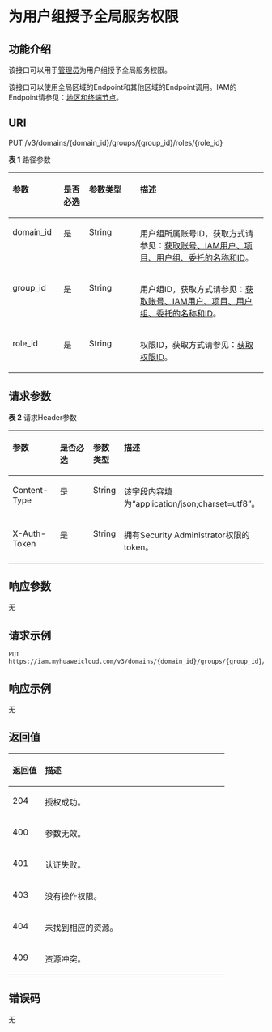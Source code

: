 # 为用户组授予全局服务权限<a name="iam_10_0005"></a>

## 功能介绍<a name="zh-cn_topic_0222037559_section11645132715332"></a>

该接口可以用于[管理员](https://support.huaweicloud.com/usermanual-iam/iam_01_0001.html)为用户组授予全局服务权限。

该接口可以使用全局区域的Endpoint和其他区域的Endpoint调用。IAM的Endpoint请参见：[地区和终端节点](https://developer.huaweicloud.com/endpoint?IAM)。

## URI<a name="zh-cn_topic_0222037559_section4646127103315"></a>

PUT /v3/domains/\{domain\_id\}/groups/\{group\_id\}/roles/\{role\_id\}

**表 1**  路径参数

<a name="zh-cn_topic_0222037559_table7647112715338"></a>
<table><thead align="left"><tr id="zh-cn_topic_0222037559_row196468270335"><th class="cellrowborder" valign="top" width="20%" id="mcps1.2.5.1.1"><p id="zh-cn_topic_0222037559_p19647102723313"><a name="zh-cn_topic_0222037559_p19647102723313"></a><a name="zh-cn_topic_0222037559_p19647102723313"></a>参数</p>
</th>
<th class="cellrowborder" valign="top" width="10%" id="mcps1.2.5.1.2"><p id="zh-cn_topic_0222037559_p5647182733314"><a name="zh-cn_topic_0222037559_p5647182733314"></a><a name="zh-cn_topic_0222037559_p5647182733314"></a>是否必选</p>
</th>
<th class="cellrowborder" valign="top" width="20%" id="mcps1.2.5.1.3"><p id="zh-cn_topic_0222037559_p116471727143318"><a name="zh-cn_topic_0222037559_p116471727143318"></a><a name="zh-cn_topic_0222037559_p116471727143318"></a>参数类型</p>
</th>
<th class="cellrowborder" valign="top" width="50%" id="mcps1.2.5.1.4"><p id="zh-cn_topic_0222037559_p18647192717339"><a name="zh-cn_topic_0222037559_p18647192717339"></a><a name="zh-cn_topic_0222037559_p18647192717339"></a>描述</p>
</th>
</tr>
</thead>
<tbody><tr id="zh-cn_topic_0222037559_row19646327203317"><td class="cellrowborder" valign="top" width="20%" headers="mcps1.2.5.1.1 "><p id="zh-cn_topic_0222037559_p464717275336"><a name="zh-cn_topic_0222037559_p464717275336"></a><a name="zh-cn_topic_0222037559_p464717275336"></a>domain_id</p>
</td>
<td class="cellrowborder" valign="top" width="10%" headers="mcps1.2.5.1.2 "><p id="zh-cn_topic_0222037559_p17647132713320"><a name="zh-cn_topic_0222037559_p17647132713320"></a><a name="zh-cn_topic_0222037559_p17647132713320"></a>是</p>
</td>
<td class="cellrowborder" valign="top" width="20%" headers="mcps1.2.5.1.3 "><p id="zh-cn_topic_0222037559_p1464817273335"><a name="zh-cn_topic_0222037559_p1464817273335"></a><a name="zh-cn_topic_0222037559_p1464817273335"></a>String</p>
</td>
<td class="cellrowborder" valign="top" width="50%" headers="mcps1.2.5.1.4 "><p id="zh-cn_topic_0222037559_p46481227153312"><a name="zh-cn_topic_0222037559_p46481227153312"></a><a name="zh-cn_topic_0222037559_p46481227153312"></a>用户组所属账号ID，获取方式请参见：<a href="获取账号-IAM用户-项目-用户组-委托的名称和ID.md">获取账号、IAM用户、项目、用户组、委托的名称和ID</a>。</p>
</td>
</tr>
<tr id="zh-cn_topic_0222037559_row4646127203319"><td class="cellrowborder" valign="top" width="20%" headers="mcps1.2.5.1.1 "><p id="zh-cn_topic_0222037559_p8648227133312"><a name="zh-cn_topic_0222037559_p8648227133312"></a><a name="zh-cn_topic_0222037559_p8648227133312"></a>group_id</p>
</td>
<td class="cellrowborder" valign="top" width="10%" headers="mcps1.2.5.1.2 "><p id="zh-cn_topic_0222037559_p1264862763318"><a name="zh-cn_topic_0222037559_p1264862763318"></a><a name="zh-cn_topic_0222037559_p1264862763318"></a>是</p>
</td>
<td class="cellrowborder" valign="top" width="20%" headers="mcps1.2.5.1.3 "><p id="zh-cn_topic_0222037559_p1564832703318"><a name="zh-cn_topic_0222037559_p1564832703318"></a><a name="zh-cn_topic_0222037559_p1564832703318"></a>String</p>
</td>
<td class="cellrowborder" valign="top" width="50%" headers="mcps1.2.5.1.4 "><p id="zh-cn_topic_0222037559_p10648427103320"><a name="zh-cn_topic_0222037559_p10648427103320"></a><a name="zh-cn_topic_0222037559_p10648427103320"></a>用户组ID，获取方式请参见：<a href="获取账号-IAM用户-项目-用户组-委托的名称和ID.md">获取账号、IAM用户、项目、用户组、委托的名称和ID</a>。</p>
</td>
</tr>
<tr id="zh-cn_topic_0222037559_row156461273339"><td class="cellrowborder" valign="top" width="20%" headers="mcps1.2.5.1.1 "><p id="zh-cn_topic_0222037559_p96486274338"><a name="zh-cn_topic_0222037559_p96486274338"></a><a name="zh-cn_topic_0222037559_p96486274338"></a>role_id</p>
</td>
<td class="cellrowborder" valign="top" width="10%" headers="mcps1.2.5.1.2 "><p id="zh-cn_topic_0222037559_p1664962783318"><a name="zh-cn_topic_0222037559_p1664962783318"></a><a name="zh-cn_topic_0222037559_p1664962783318"></a>是</p>
</td>
<td class="cellrowborder" valign="top" width="20%" headers="mcps1.2.5.1.3 "><p id="zh-cn_topic_0222037559_p11649112718337"><a name="zh-cn_topic_0222037559_p11649112718337"></a><a name="zh-cn_topic_0222037559_p11649112718337"></a>String</p>
</td>
<td class="cellrowborder" valign="top" width="50%" headers="mcps1.2.5.1.4 "><p id="zh-cn_topic_0222037559_p17649427133318"><a name="zh-cn_topic_0222037559_p17649427133318"></a><a name="zh-cn_topic_0222037559_p17649427133318"></a>权限ID，获取方式请参见：<a href="查询权限列表.md">获取权限ID</a>。</p>
</td>
</tr>
</tbody>
</table>

## 请求参数<a name="zh-cn_topic_0222037559_section1564912717339"></a>

**表 2**  请求Header参数

<a name="zh-cn_topic_0222037559_HeaderParameter"></a>
<table><thead align="left"><tr id="zh-cn_topic_0222037559_row146499274332"><th class="cellrowborder" valign="top" width="20%" id="mcps1.2.5.1.1"><p id="zh-cn_topic_0222037559_p66506271331"><a name="zh-cn_topic_0222037559_p66506271331"></a><a name="zh-cn_topic_0222037559_p66506271331"></a>参数</p>
</th>
<th class="cellrowborder" valign="top" width="20%" id="mcps1.2.5.1.2"><p id="zh-cn_topic_0222037559_p1665022743312"><a name="zh-cn_topic_0222037559_p1665022743312"></a><a name="zh-cn_topic_0222037559_p1665022743312"></a>是否必选</p>
</th>
<th class="cellrowborder" valign="top" width="10%" id="mcps1.2.5.1.3"><p id="zh-cn_topic_0222037559_p166501427123314"><a name="zh-cn_topic_0222037559_p166501427123314"></a><a name="zh-cn_topic_0222037559_p166501427123314"></a>参数类型</p>
</th>
<th class="cellrowborder" valign="top" width="50%" id="mcps1.2.5.1.4"><p id="zh-cn_topic_0222037559_p7650127103314"><a name="zh-cn_topic_0222037559_p7650127103314"></a><a name="zh-cn_topic_0222037559_p7650127103314"></a>描述</p>
</th>
</tr>
</thead>
<tbody><tr id="zh-cn_topic_0222037559_row1564914273336"><td class="cellrowborder" valign="top" width="20%" headers="mcps1.2.5.1.1 "><p id="zh-cn_topic_0222037559_p17650627153319"><a name="zh-cn_topic_0222037559_p17650627153319"></a><a name="zh-cn_topic_0222037559_p17650627153319"></a>Content-Type</p>
</td>
<td class="cellrowborder" valign="top" width="20%" headers="mcps1.2.5.1.2 "><p id="zh-cn_topic_0222037559_p8650122713335"><a name="zh-cn_topic_0222037559_p8650122713335"></a><a name="zh-cn_topic_0222037559_p8650122713335"></a>是</p>
</td>
<td class="cellrowborder" valign="top" width="10%" headers="mcps1.2.5.1.3 "><p id="zh-cn_topic_0222037559_p1865012712338"><a name="zh-cn_topic_0222037559_p1865012712338"></a><a name="zh-cn_topic_0222037559_p1865012712338"></a>String</p>
</td>
<td class="cellrowborder" valign="top" width="50%" headers="mcps1.2.5.1.4 "><p id="zh-cn_topic_0222037559_p4651182723311"><a name="zh-cn_topic_0222037559_p4651182723311"></a><a name="zh-cn_topic_0222037559_p4651182723311"></a>该字段内容填为“application/json;charset=utf8”。</p>
</td>
</tr>
<tr id="zh-cn_topic_0222037559_row16491127183310"><td class="cellrowborder" valign="top" width="20%" headers="mcps1.2.5.1.1 "><p id="zh-cn_topic_0222037559_p0651172715337"><a name="zh-cn_topic_0222037559_p0651172715337"></a><a name="zh-cn_topic_0222037559_p0651172715337"></a>X-Auth-Token</p>
</td>
<td class="cellrowborder" valign="top" width="20%" headers="mcps1.2.5.1.2 "><p id="zh-cn_topic_0222037559_p8651122703318"><a name="zh-cn_topic_0222037559_p8651122703318"></a><a name="zh-cn_topic_0222037559_p8651122703318"></a>是</p>
</td>
<td class="cellrowborder" valign="top" width="10%" headers="mcps1.2.5.1.3 "><p id="zh-cn_topic_0222037559_p1365112272339"><a name="zh-cn_topic_0222037559_p1365112272339"></a><a name="zh-cn_topic_0222037559_p1365112272339"></a>String</p>
</td>
<td class="cellrowborder" valign="top" width="50%" headers="mcps1.2.5.1.4 "><p id="zh-cn_topic_0222037559_p1865182710333"><a name="zh-cn_topic_0222037559_p1865182710333"></a><a name="zh-cn_topic_0222037559_p1865182710333"></a>拥有Security Administrator权限的token。</p>
</td>
</tr>
</tbody>
</table>

## 响应参数<a name="zh-cn_topic_0222037559_section565162743310"></a>

无

## 请求示例<a name="zh-cn_topic_0222037559_section26514272332"></a>

```
PUT https://iam.myhuaweicloud.com/v3/domains/{domain_id}/groups/{group_id}/roles/{role_id}
```

## 响应示例<a name="zh-cn_topic_0222037559_section66521227203316"></a>

无

## 返回值<a name="zh-cn_topic_0222037559_section16652182714337"></a>

<a name="zh-cn_topic_0222037559_table278"></a>
<table><thead align="left"><tr id="zh-cn_topic_0222037559_row1565312714332"><th class="cellrowborder" valign="top" width="15%" id="mcps1.1.3.1.1"><p id="zh-cn_topic_0222037559_p1665342710336"><a name="zh-cn_topic_0222037559_p1665342710336"></a><a name="zh-cn_topic_0222037559_p1665342710336"></a>返回值</p>
</th>
<th class="cellrowborder" valign="top" width="85%" id="mcps1.1.3.1.2"><p id="zh-cn_topic_0222037559_p18653152716339"><a name="zh-cn_topic_0222037559_p18653152716339"></a><a name="zh-cn_topic_0222037559_p18653152716339"></a>描述</p>
</th>
</tr>
</thead>
<tbody><tr id="zh-cn_topic_0222037559_row5653172753318"><td class="cellrowborder" valign="top" width="15%" headers="mcps1.1.3.1.1 "><p id="zh-cn_topic_0222037559_p1465312753316"><a name="zh-cn_topic_0222037559_p1465312753316"></a><a name="zh-cn_topic_0222037559_p1465312753316"></a>204</p>
</td>
<td class="cellrowborder" valign="top" width="85%" headers="mcps1.1.3.1.2 "><p id="zh-cn_topic_0222037559_p1765316270335"><a name="zh-cn_topic_0222037559_p1765316270335"></a><a name="zh-cn_topic_0222037559_p1765316270335"></a>授权成功。</p>
</td>
</tr>
<tr id="zh-cn_topic_0222037559_row106531027113318"><td class="cellrowborder" valign="top" width="15%" headers="mcps1.1.3.1.1 "><p id="zh-cn_topic_0222037559_p965412716333"><a name="zh-cn_topic_0222037559_p965412716333"></a><a name="zh-cn_topic_0222037559_p965412716333"></a>400</p>
</td>
<td class="cellrowborder" valign="top" width="85%" headers="mcps1.1.3.1.2 "><p id="zh-cn_topic_0222037559_p106541827103310"><a name="zh-cn_topic_0222037559_p106541827103310"></a><a name="zh-cn_topic_0222037559_p106541827103310"></a>参数无效。</p>
</td>
</tr>
<tr id="zh-cn_topic_0222037559_row865362763311"><td class="cellrowborder" valign="top" width="15%" headers="mcps1.1.3.1.1 "><p id="zh-cn_topic_0222037559_p1565422773315"><a name="zh-cn_topic_0222037559_p1565422773315"></a><a name="zh-cn_topic_0222037559_p1565422773315"></a>401</p>
</td>
<td class="cellrowborder" valign="top" width="85%" headers="mcps1.1.3.1.2 "><p id="zh-cn_topic_0222037559_p10654927103315"><a name="zh-cn_topic_0222037559_p10654927103315"></a><a name="zh-cn_topic_0222037559_p10654927103315"></a>认证失败。</p>
</td>
</tr>
<tr id="zh-cn_topic_0222037559_row9653102743314"><td class="cellrowborder" valign="top" width="15%" headers="mcps1.1.3.1.1 "><p id="zh-cn_topic_0222037559_p365452703315"><a name="zh-cn_topic_0222037559_p365452703315"></a><a name="zh-cn_topic_0222037559_p365452703315"></a>403</p>
</td>
<td class="cellrowborder" valign="top" width="85%" headers="mcps1.1.3.1.2 "><p id="zh-cn_topic_0222037559_p1165420271331"><a name="zh-cn_topic_0222037559_p1165420271331"></a><a name="zh-cn_topic_0222037559_p1165420271331"></a>没有操作权限。</p>
</td>
</tr>
<tr id="zh-cn_topic_0222037559_row1465315273333"><td class="cellrowborder" valign="top" width="15%" headers="mcps1.1.3.1.1 "><p id="zh-cn_topic_0222037559_p196542272339"><a name="zh-cn_topic_0222037559_p196542272339"></a><a name="zh-cn_topic_0222037559_p196542272339"></a>404</p>
</td>
<td class="cellrowborder" valign="top" width="85%" headers="mcps1.1.3.1.2 "><p id="zh-cn_topic_0222037559_p8654192733316"><a name="zh-cn_topic_0222037559_p8654192733316"></a><a name="zh-cn_topic_0222037559_p8654192733316"></a>未找到相应的资源。</p>
</td>
</tr>
<tr id="zh-cn_topic_0222037559_row1965310279334"><td class="cellrowborder" valign="top" width="15%" headers="mcps1.1.3.1.1 "><p id="zh-cn_topic_0222037559_p19655162713337"><a name="zh-cn_topic_0222037559_p19655162713337"></a><a name="zh-cn_topic_0222037559_p19655162713337"></a>409</p>
</td>
<td class="cellrowborder" valign="top" width="85%" headers="mcps1.1.3.1.2 "><p id="zh-cn_topic_0222037559_p365582719334"><a name="zh-cn_topic_0222037559_p365582719334"></a><a name="zh-cn_topic_0222037559_p365582719334"></a>资源冲突。</p>
</td>
</tr>
</tbody>
</table>

## 错误码<a name="zh-cn_topic_0222037559_section265532710338"></a>

无

